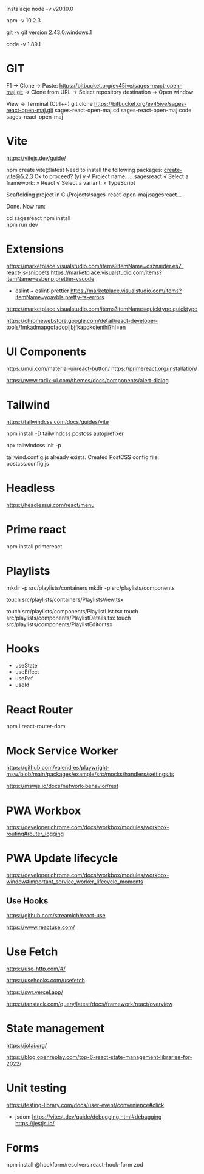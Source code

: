  Instalacje 
node -v 
v20.10.0

npm -v 
10.2.3

git -v
git version 2.43.0.windows.1

code -v
1.89.1

# GIT
F1 -> Clone -> Paste: 
https://bitbucket.org/ev45ive/sages-react-open-maj.git 
-> Clone from URL -> Select repository destination -> Open window


View -> Terminal (Ctrl+~)
git clone https://bitbucket.org/ev45ive/sages-react-open-maj.git sages-react-open-maj
cd sages-react-open-maj
code sages-react-open-maj

# Vite
https://vitejs.dev/guide/

 npm create vite@latest
Need to install the following packages:
create-vite@5.2.3
Ok to proceed? (y) y
√ Project name: ... sagesreact
√ Select a framework: » React
√ Select a variant: » TypeScript

Scaffolding project in C:\Projects\sages-react-open-maj\sagesreact...

Done. Now run:

  cd sagesreact
  npm install  
  npm run dev  

# Extensions
https://marketplace.visualstudio.com/items?itemName=dsznajder.es7-react-js-snippets
https://marketplace.visualstudio.com/items?itemName=esbenp.prettier-vscode 
+ eslint + eslint-prettier
https://marketplace.visualstudio.com/items?itemName=yoavbls.pretty-ts-errors

https://marketplace.visualstudio.com/items?itemName=quicktype.quicktype

https://chromewebstore.google.com/detail/react-developer-tools/fmkadmapgofadopljbjfkapdkoienihi?hl=en

# UI Components
https://mui.com/material-ui/react-button/
https://primereact.org/installation/ 

https://www.radix-ui.com/themes/docs/components/alert-dialog

# Tailwind
https://tailwindcss.com/docs/guides/vite

npm install -D tailwindcss postcss autoprefixer

npx tailwindcss init -p

tailwind.config.js already exists.
Created PostCSS config file: postcss.config.js

# Headless
https://headlessui.com/react/menu

# Prime react
npm install primereact

# Playlists

mkdir -p src/playlists/containers
mkdir -p src/playlists/components 

touch src/playlists/containers/PlaylistsView.tsx

touch src/playlists/components/PlaylistList.tsx
touch src/playlists/components/PlaylistDetails.tsx
touch src/playlists/components/PlaylistEditor.tsx

# Hooks

- useState
- useEffect
- useRef 
- useId 

# React Router
npm i react-router-dom


# Mock Service Worker
https://github.com/valendres/playwright-msw/blob/main/packages/example/src/mocks/handlers/settings.ts

https://mswjs.io/docs/network-behavior/rest

# PWA Workbox 
https://developer.chrome.com/docs/workbox/modules/workbox-routing#router_logging

# PWA Update lifecycle
https://developer.chrome.com/docs/workbox/modules/workbox-window#important_service_worker_lifecycle_moments

## Use Hooks
https://github.com/streamich/react-use

https://www.reactuse.com/



# Use Fetch
https://use-http.com/#/

https://usehooks.com/usefetch

https://swr.vercel.app/

https://tanstack.com/query/latest/docs/framework/react/overview

# State management

https://jotai.org/

https://blog.openreplay.com/top-6-react-state-management-libraries-for-2022/


# Unit testing
https://testing-library.com/docs/user-event/convenience#click
+ jsdom
https://vitest.dev/guide/debugging.html#debugging
https://jestjs.io/



# Forms

npm install @hookform/resolvers react-hook-form zod 